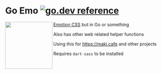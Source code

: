 # Go Emo [![go.dev reference](https://img.shields.io/badge/go.dev-reference-007d9c?logo=go&logoColor=white)](https://pkg.go.dev/github.com/makinori/goemo)

<img align="left" height="150" src="https://github.com/user-attachments/assets/b578d3ed-d251-47a5-9b6b-94e8c5d6815c" />

[Emotion CSS](https://github.com/emotion-js/emotion) but in Go or something

Also has other web related helper functions

Using this for https://maki.cafe and other projects

Requires `dart-sass` to be installed
